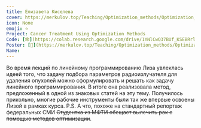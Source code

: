 ```yaml
---
title: Елизавета Киселева
cover: https://merkulov.top/Teaching/Optimization_methods/Optimization_methods____/Лучшие_проекты_по_оптимизации_2018/Елизавета_Киселева/kiseleva.jpeg
icon: None
emoji: ⭐
Project: Cancer Treatment Using Optimization Methods
Code: [🕸](https://colab.research.google.com/drive/1YNlCwQ37BUf_KSEBRrlnthyN4hVWXn0Y?authuser=2)
Poster: [📎](https://merkulov.top/Teaching/Optimization_methods/Optimization_methods____/Лучшие_проекты_по_оптимизации_2018/Елизавета_Киселева/kiseleva_poster.pdf)
Name: 
---
```


Во время лекций по линейному программированию Лиза увлеклась идеей того, что задачу подбора параметров радиоизлучателя для удаления опухолей можно сформулировать и решать как задачу линейного программирования. В итоге она реализовала метод, предложенный в одной из знаковых статей на эту тему. Получилось прикольно, многие рабочие инструменты были так же впервые освоены Лизой в рамках курса. P.S. А что, похоже на стандартный репортаж федеральных СМИ ~~Студентка из МФТИ обещает вылечить рак с помощью методов оптимизации~~.

<br/>
